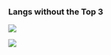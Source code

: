 ### Langs without the Top 3

![](https://github-readme-stats.vercel.app/api/top-langs/?username=Shadowdara&layout=compact&theme=chartreuse-dark&langs_count=20&exclude_repo=Arsuino-NWT&hide=markdown,mcfunction,ini,python,html)

![](https://github-readme-stats.vercel.app/api/top-langs/?username=weuritz8u&layout=compact&theme=chartreuse-dark&langs_count=20&hide=markdown,mcfunction,ini,html,css,javascript)